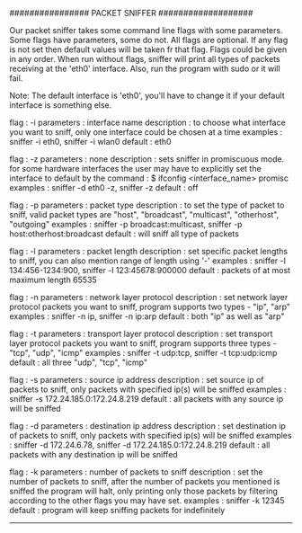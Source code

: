 ################ PACKET SNIFFER ###################

Our packet sniffer takes some command line flags with some parameters.
Some flags have parameters, some do not. All flags are optional.
If any flag is not set then default values will be taken fr that flag. Flags could be given in any order.
When run without flags, sniffer will print all types of packets receiving at the 'eth0' interface.
Also, run the program with sudo or it will fail.

Note: The default interface is 'eth0', you'll have to change it if your default interface is something else.

flag : -i
parameters : interface name
description : to choose what interface you want to sniff, only one interface could be chosen at a time
examples : sniffer -i eth0, sniffer -i wlan0
default : eth0

flag : -z
parameters : none
description : sets sniffer in promiscuous mode. for some hardware interfaces the user may have to explicitly set the interface to default
by the command : $ ifconfig <interface_name> promisc
examples : sniffer -d eth0 -z, sniffer -z
default : off

flag : -p
parameters : packet type
description : to set the type of packet to sniff, valid packet types are "host", "broadcast", "multicast", "otherhost", "outgoing"
examples : sniffer -p broadcast:multicast, sniffer -p host:otherhost:broadcast
default : will sniff all type of packets

flag : -l
parameters : packet length
description : set specific packet lengths to sniff, you can also mention range of length using '-'
examples : sniffer -l 134:456-1234:900, sniffer -l 123:45678:900000
default : packets of at most maximum length 65535

flag : -n
parameters : network layer protocol
description : set network layer protocol packets you want to sniff, program supports two types - "ip", "arp"
examples : sniffer -n ip, sniffer -n ip:arp
default : both "ip" as well as "arp"

flag : -t
parameters : transport layer protocol
description : set transport layer protocol packets you want to sniff, program supports three types - "tcp", "udp", "icmp"
examples : sniffer -t udp:tcp, sniffer -t tcp:udp:icmp
default : all three "udp", "tcp", "icmp"

flag : -s
parameters : source ip address
description : set source ip of packets to sniff, only packets with specified ip(s) will be sniffed
examples : sniffer -s 172.24.185.0:172.24.8.219
default : all packets with any source ip will be sniffed

flag : -d
parameters : destination ip address
description : set destination ip of packets to sniff, only packets with specified ip(s) will be sniffed
examples : sniffer -d 172.24.6.78, sniffer -d 172.24.185.0:172.24.8.219
default : all packets with any destination ip will be sniffed

flag : -k
parameters : number of packets to sniff
description : set the number of packets to sniff, after the number of packets you mentioned is sniffed the program will halt, only
printing only those packets by filtering according to the other flags you may have set.
examples : sniffer -k 12345
default : program will keep sniffing packets for indefinitely

**********************************************************************
